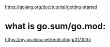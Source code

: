 https://golang.org/doc/tutorial/getting-started <br>
# what is go.sum/go.mod:
https://my.oschina.net/renhc/blog/3171035
